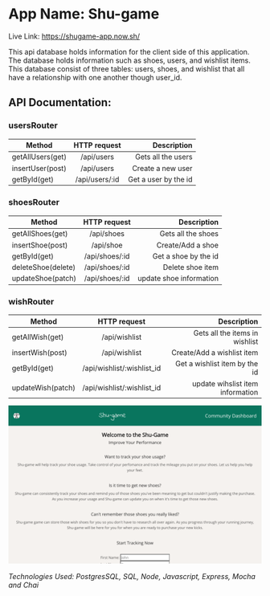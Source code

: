 # App Name: Shu-game
Live Link: https://shugame-app.now.sh/

This api database holds information for the client side of this application.  The database holds information such as shoes, users, and wishlist items.  This database consist of three tables: users, shoes, and wishlist that all have a relationship with one another though user_id.  

## API Documentation:

### usersRouter
| Method | HTTP request | Description |
|--------|:------------:|------------:|
| getAllUsers(get) | /api/users | Gets all the users |
| insertUser(post) | /api/users | Create a new user |
| getById(get) | /api/users/:id | Get a user by the id |

### shoesRouter
| Method | HTTP request | Description |
|--------|:------------:|------------:|
| getAllShoes(get) | /api/shoes | Gets all the shoes |
| insertShoe(post) | /api/shoe | Create/Add a shoe |
| getById(get) | /api/shoes/:id | Get a shoe by the id |
| deleteShoe(delete) | /api/shoes/:id | Delete shoe item |
| updateShoe(patch) | /api/shoes/:id | update shoe information |

### wishRouter
| Method | HTTP request | Description |
|--------|:------------:|------------:|
| getAllWish(get) | /api/wishlist | Gets all the items in wishlist |
| insertWish(post) | /api/wishlist | Create/Add a wishlist item |
| getById(get) | /api/wishlist/:wishlist_id | Get a wishlist item by the id |
| updateWish(patch) | /api/wishlist/:wishlist_id | update wihslist item information |

![ScreenShot](screenshot.png)


*Technologies Used: PostgresSQL, SQL, Node, Javascript, Express, Mocha and Chai* 
